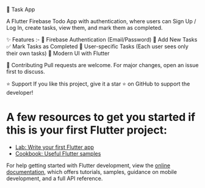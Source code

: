 📌 Task App

A Flutter Firebase Todo App with authentication, where users can Sign Up / Log In, create tasks, view them, and mark them as completed.

✨ Features :-
🔑 Firebase Authentication (Email/Password)
📝 Add New Tasks
✅ Mark Tasks as Completed
👤 User-specific Tasks (Each user sees only their own tasks)
🎨 Modern UI with Flutter

🤝 Contributing
Pull requests are welcome. For major changes, open an issue first to discuss.

⭐ Support
If you like this project, give it a star ⭐ on GitHub to support the developer!

# A few resources to get you started if this is your first Flutter project:

- [Lab: Write your first Flutter app](https://docs.flutter.dev/get-started/codelab)
- [Cookbook: Useful Flutter samples](https://docs.flutter.dev/cookbook)

For help getting started with Flutter development, view the
[online documentation](https://docs.flutter.dev/), which offers tutorials,
samples, guidance on mobile development, and a full API reference.

